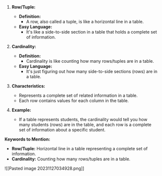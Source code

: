 1. **Row/Tuple:**
    
    - **Definition:**
        - A row, also called a tuple, is like a horizontal line in a table.
    - **Easy Language:**
        - It's like a side-to-side section in a table that holds a complete set of information.
2. **Cardinality:**
    
    - **Definition:**
        - Cardinality is like counting how many rows/tuples are in a table.
    - **Easy Language:**
        - It's just figuring out how many side-to-side sections (rows) are in a table.
3. **Characteristics:**
    
    - Represents a complete set of related information in a table.
    - Each row contains values for each column in the table.
4. **Example:**
    
    - If a table represents students, the cardinality would tell you how many students (rows) are in the table, and each row is a complete set of information about a specific student.

**Keywords to Mention:**

- **Row/Tuple:** Horizontal line in a table representing a complete set of information.
- **Cardinality:** Counting how many rows/tuples are in a table.


![[Pasted image 20231127034928.png]]